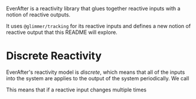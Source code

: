 EverAfter is a reactivity library that glues together reactive inputs with a notion of reactive outputs.

It uses `@glimmer/tracking` for its reactive inputs and defines a new notion of reactive output that this README will explore.

# Discrete Reactivity

EverAfter's reactivity model is _discrete_, which means that all of the inputs into the system are applies to the output of the system periodically. We call

This means that if a reactive input changes multiple times

